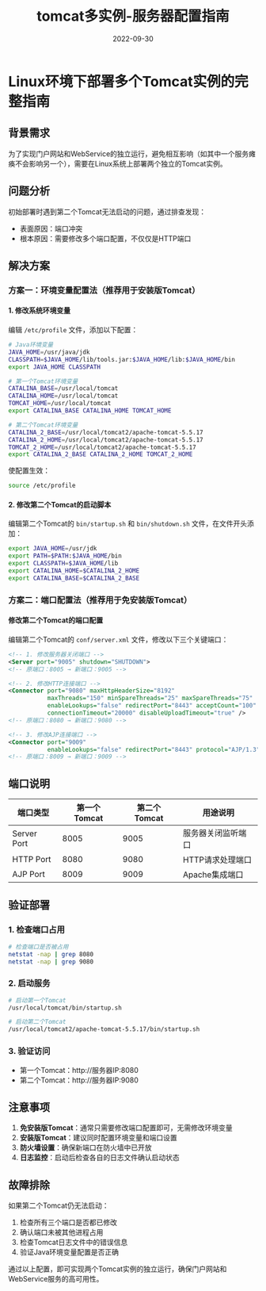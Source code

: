 ﻿---
title: tomcat多实例-服务器配置指南
category:
  - Linux
  - 软件安装与包管理
tag:
  - tomcat
  - 多实例
  - 服务配置
date: 2022-09-30

---

# Linux环境下部署多个Tomcat实例的完整指南

## 背景需求
为了实现门户网站和WebService的独立运行，避免相互影响（如其中一个服务瘫痪不会影响另一个），需要在Linux系统上部署两个独立的Tomcat实例。

## 问题分析
初始部署时遇到第二个Tomcat无法启动的问题，通过排查发现：
- 表面原因：端口冲突
- 根本原因：需要修改多个端口配置，不仅仅是HTTP端口

## 解决方案

### 方案一：环境变量配置法（推荐用于安装版Tomcat）

#### 1. 修改系统环境变量
编辑 `/etc/profile` 文件，添加以下配置：

```bash
# Java环境变量
JAVA_HOME=/usr/java/jdk
CLASSPATH=$JAVA_HOME/lib/tools.jar:$JAVA_HOME/lib:$JAVA_HOME/bin
export JAVA_HOME CLASSPATH

# 第一个Tomcat环境变量
CATALINA_BASE=/usr/local/tomcat
CATALINA_HOME=/usr/local/tomcat
TOMCAT_HOME=/usr/local/tomcat
export CATALINA_BASE CATALINA_HOME TOMCAT_HOME

# 第二个Tomcat环境变量
CATALINA_2_BASE=/usr/local/tomcat2/apache-tomcat-5.5.17
CATALINA_2_HOME=/usr/local/tomcat2/apache-tomcat-5.5.17
TOMCAT_2_HOME=/usr/local/tomcat2/apache-tomcat-5.5.17
export CATALINA_2_BASE CATALINA_2_HOME TOMCAT_2_HOME
```

使配置生效：
```bash
source /etc/profile
```

#### 2. 修改第二个Tomcat的启动脚本
编辑第二个Tomcat的 `bin/startup.sh` 和 `bin/shutdown.sh` 文件，在文件开头添加：

```bash
export JAVA_HOME=/usr/jdk
export PATH=$PATH:$JAVA_HOME/bin
export CLASSPATH=$JAVA_HOME/lib
export CATALINA_HOME=$CATALINA_2_HOME
export CATALINA_BASE=$CATALINA_2_BASE
```

### 方案二：端口配置法（推荐用于免安装版Tomcat）

#### 修改第二个Tomcat的端口配置
编辑第二个Tomcat的 `conf/server.xml` 文件，修改以下三个关键端口：

```xml
<!-- 1. 修改服务器关闭端口 -->
<Server port="9005" shutdown="SHUTDOWN">
<!-- 原端口：8005 → 新端口：9005 -->

<!-- 2. 修改HTTP连接端口 -->
<Connector port="9080" maxHttpHeaderSize="8192"
           maxThreads="150" minSpareThreads="25" maxSpareThreads="75"
           enableLookups="false" redirectPort="8443" acceptCount="100"
           connectionTimeout="20000" disableUploadTimeout="true" />
<!-- 原端口：8080 → 新端口：9080 -->

<!-- 3. 修改AJP连接端口 -->
<Connector port="9009"
           enableLookups="false" redirectPort="8443" protocol="AJP/1.3" />
<!-- 原端口：8009 → 新端口：9009 -->
```

## 端口说明

| 端口类型 | 第一个Tomcat | 第二个Tomcat | 用途说明 |
|----------|-------------|-------------|----------|
| Server Port | 8005 | 9005 | 服务器关闭监听端口 |
| HTTP Port | 8080 | 9080 | HTTP请求处理端口 |
| AJP Port | 8009 | 9009 | Apache集成端口 |

## 验证部署

### 1. 检查端口占用
```bash
# 检查端口是否被占用
netstat -nap | grep 8080
netstat -nap | grep 9080
```

### 2. 启动服务
```bash
# 启动第一个Tomcat
/usr/local/tomcat/bin/startup.sh

# 启动第二个Tomcat
/usr/local/tomcat2/apache-tomcat-5.5.17/bin/startup.sh
```

### 3. 验证访问
- 第一个Tomcat：http://服务器IP:8080
- 第二个Tomcat：http://服务器IP:9080

## 注意事项

1. **免安装版Tomcat**：通常只需要修改端口配置即可，无需修改环境变量
2. **安装版Tomcat**：建议同时配置环境变量和端口设置
3. **防火墙设置**：确保新端口在防火墙中已开放
4. **日志监控**：启动后检查各自的日志文件确认启动状态

## 故障排除

如果第二个Tomcat仍无法启动：
1. 检查所有三个端口是否都已修改
2. 确认端口未被其他进程占用
3. 检查Tomcat日志文件中的错误信息
4. 验证Java环境变量配置是否正确

通过以上配置，即可实现两个Tomcat实例的独立运行，确保门户网站和WebService服务的高可用性。
